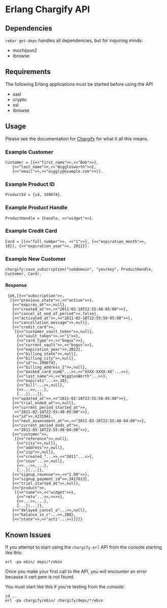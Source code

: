 # Erlang Chargify API

## Dependencies

`rebar get-deps` handles all dependencies, but for inquiring minds:

* mochijson2
* ibrowse

## Requirements

The following Erlang applications must be started before using the API

* sasl 
* crypto
* ssl
* ibrowse

## Usage

Please see the documentation for
[Chargify](http://docs.chargify.com/api-introduction) for what it all
this means.

### Example Customer

    Customer = [{<<"first_name">>,<<"Bob">>}, 
       {<<"last_name">>,<<"Wigglesworth">>},
       {<<"email">>,<<"wiggly@example.com">>}].

### Example Product ID
    
    ProductId = {id, 199674}.

### Example Product Handle

    ProductHandle = {handle, <<"widget">>}.

### Example Credit Card
    
    Card = [{<<"full_number">>, <<"1">>}, {<<"expiration_month">>,
    10}}, {<<"expiration_year">>, 2012}].

### Example New Customer

    chargify:save_subscription("subdomain", "yourkey", ProductHandle,
    Customer, Card).

#### Response

     {ok,[{<<"subscription">>,
      [{<<"previous_state">>,<<"active">>},
       {<<"expires_at">>,null},
       {<<"created_at">>,<<"2011-02-18T22:55:48-05:00">>},
       {<<"cancel_at_end_of_period">>,false},
       {<<"activated_at">>,<<"2011-02-18T22:55:50-05:00">>},
       {<<"cancellation_message">>,null},
       {<<"credit_card">>,
        [{<<"customer_vault_token">>,null},
         {<<"vault_token">>,<<"1">>},
         {<<"card_type">>,<<"bogus">>},
         {<<"current_vault">>,<<"bogus">>},
         {<<"expiration_year">>,2023},
         {<<"billing_state">>,null},
         {<<"billing_city">>,null},
         {<<"id">>,199674},
         {<<"billing_address_2">>,null},
         {<<"masked_card_numb"...>>,<<"XXXX-XXXX-XX"...>>},
         {<<"last_name">>,<<"WigglesWorth"...>>},
         {<<"expirati"...>>,10},
         {<<"bill"...>>,null},
         {<<...>>,...},
         {...}|...]},
       {<<"updated_at">>,<<"2011-02-18T22:55:50-05:00">>},
       {<<"trial_ended_at">>,null},
       {<<"current_period_started_at">>,
        <<"2011-02-18T22:55:48-05:00">>},
       {<<"id">>,423194},
       {<<"next_assessment_at">>,<<"2011-03-18T22:55:48-04:00">>},
       {<<"current_period_ends_at">>,
        <<"2011-03-18T22:55:48-04:00">>},
       {<<"customer">>,
        [{<<"reference">>,null},
         {<<"city">>,null},
         {<<"address">>,null},
         {<<"zip">>,null},
         {<<"created_"...>>,<<"2011"...>>},
         {<<"coun"...>>,null},
         {<<...>>,...},
         {...}|...]},
       {<<"signup_revenue">>,<<"2.00">>},
       {<<"signup_payment_id">>,3417013},
       {<<"trial_started_at">>,null},
       {<<"product">>,
        [{<<"name">>,<<"widget">>},
         {<<"retu"...>>,<<>>},
         {<<...>>,...},
         {...}|...]},
       {<<"delayed_cancel_a"...>>,null},
       {<<"balance_in_c"...>>,200},
       {<<"state">>,<<"acti"...>>}]}]}

## Known Issues

If you attempt to start using the `chargify.erl` API from the console
starting like this:

    erl -pa ebin/ deps/*/ebin

Once you make your first call to the API, you will encounter an error
because it cert.pem is not found.

You must start like this if you're testing from the console:

    cd ..
    erl -pa chargify/ebin/ chargify/deps/*/ebin

